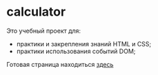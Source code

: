 # calculator

Это учебный проект для:
- практики и закрепления знаний HTML и CSS;
- практики использования событий DOM;

Готовая страница находиться [здесь](https://artyomusov.github.io/calculator/)
